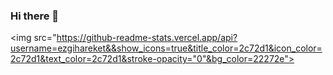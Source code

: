### Hi there 👋

<img src="https://github-readme-stats.vercel.app/api?username=ezgihareket&&show_icons=true&title_color=2c72d1&icon_color=2c72d1&text_color=2c72d1&stroke-opacity="0"&bg_color=22272e">

<!--
**ezgihareket/ezgihareket** is a ✨ _special_ ✨ repository because its `README.md` (this file) appears on your GitHub profile.

Here are some ideas to get you started:

- 🔭 I’m currently working on ...
- 🌱 I’m currently learning ...
- 👯 I’m looking to collaborate on ...
- 🤔 I’m looking for help with ...
- 💬 Ask me about ...
- 📫 How to reach me: ...
- 😄 Pronouns: ...
- ⚡ Fun fact: ...
-->
